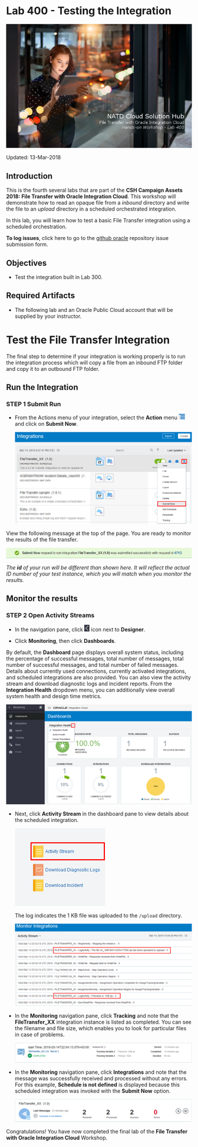 # Lab 400 - Testing the Integration

![](images/400/Lab400_title.png)

Updated: 13-Mar-2018

## Introduction

This is the fourth several labs that are part of the **CSH Campaign Assets 2018: File Transfer with Oracle Integration Cloud**. This workshop will demonstrate how to read an opaque file from a *inbound* directory and write the file to an *upload* directory in a scheduled orchestrated integration. 

In this lab, you will learn how to test a basic File Transfer integration using a scheduled orchestration. 

**To log issues**, click here to go to the [github oracle](https://github.com/oracle/learning-library/issues/new) repository issue submission form.

## Objectives

- Test the integration built in Lab 300.

## Required Artifacts

- The following lab and an Oracle Public Cloud account that will be supplied by your instructor.

# Test the File Transfer Integration

The final step to determine if your integration is working properly is to run the integration process which will copy a file from an inbound FTP folder and copy it to an outbound FTP folder. 

## Run the Integration

### **STEP 1** Submit Run

- From the Actions menu of your integration, select the **Action** menu ![](images/400/Lab400_action-menu-icon.png) and click on **Submit Now**.

  ![](images/400/Lab400_001.png)

View the following message at the top of the page. You are ready to monitor the results of the file transfer.

![](images/400/Lab400_002.png)

*The **id** of your run will be different than shown here. It will reflect the actual ID number of your test instance, which you will match when you monitor the results.* 

## Monitor the results

### **STEP 2** Open Activity Streams

-   In the navigation pane, click ![](images/400/Lab400_previous-arrow-icon.png) icon next to **Designer**.
    
-   Click **Monitoring**, then click **Dashboards**.

By default, the **Dashboard** page displays overall system status, including the percentage of successful messages, total number of messages, total number of successful messages, and total number of failed messages. Details about currently used connections, currently activated integrations, and scheduled integrations are also provided. You can also view the activity stream and download diagnostic logs and incident reports. From the 
**Integration Health** dropdown menu, you can additionally view overall system health and design time metrics.

![](images/400/Lab400_003.png)

- Next, click **Activity Stream** in the dashboard pane to view details about the scheduled integration. 

  ![](images/400/Lab400_004.png)

  The log indicates the 1 KB file was uploaded to the `/upload` directory.

  ![](images/400/Lab400_005.png)

- In the **Monitoring** navigation pane, click **Tracking** and note that the **FileTransfer_XX** integration instance is listed as completed. You can see the filename and file size, which enables you to look for particular files in case of problems.

  ![](images/400/Lab400_006.png)

- In the **Monitoring** navigation pane, click **Integrations** and note that the message was successfully received and processed without any errors. For this example, **Schedule is not defined** is displayed because this scheduled integration was invoked with the **Submit Now** option.

  ![](images/400/Lab400_007.png)

Congratulations! You have now completed the final lab of the **File Transfer with Oracle Integration Cloud** Workshop.  
